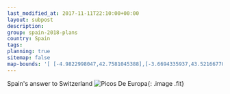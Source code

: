 ```yaml
---
last_modified_at: 2017-11-11T22:10:00+00:00
layout: subpost
description: 
group: spain-2018-plans
country: Spain
tags: 
planning: true
sitemap: false
map-bounds: '[ [-4.9822998047,42.7581045388],[-3.6694335937,43.5216677032]]'
---
```


Spain's answer to Switzerland
![Picos De Europa](https://cdn.rusticaltravel.com/images/New_Web_Banners_Category_page/Holiday_Guide/HG%20Picos.jpg){: .image .fit}